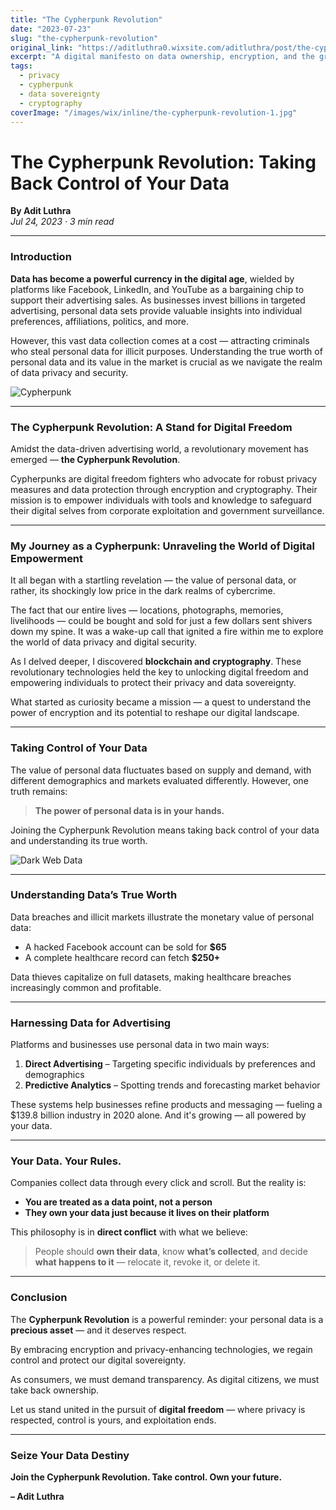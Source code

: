 ```yaml
---
title: "The Cypherpunk Revolution"
date: "2023-07-23"
slug: "the-cypherpunk-revolution"
original_link: "https://aditluthra0.wixsite.com/aditluthra/post/the-cypherpunk-revolution"
excerpt: "A digital manifesto on data ownership, encryption, and the growing fight for privacy in a surveillance-driven internet. Join the revolution."
tags:
  - privacy
  - cypherpunk
  - data sovereignty
  - cryptography
coverImage: "/images/wix/inline/the-cypherpunk-revolution-1.jpg"
---
```


# The Cypherpunk Revolution: Taking Back Control of Your Data

**By Adit Luthra**  
*Jul 24, 2023 · 3 min read*

---

### Introduction

**Data has become a powerful currency in the digital age**, wielded by platforms like Facebook, LinkedIn, and YouTube as a bargaining chip to support their advertising sales. As businesses invest billions in targeted advertising, personal data sets provide valuable insights into individual preferences, affiliations, politics, and more.

However, this vast data collection comes at a cost — attracting criminals who steal personal data for illicit purposes. Understanding the true worth of personal data and its value in the market is crucial as we navigate the realm of data privacy and security.

![Cypherpunk](/images/wix/inline/the-cypherpunk-revolution-1.jpg)

---

### The Cypherpunk Revolution: A Stand for Digital Freedom

Amidst the data-driven advertising world, a revolutionary movement has emerged — **the Cypherpunk Revolution**.

Cypherpunks are digital freedom fighters who advocate for robust privacy measures and data protection through encryption and cryptography. Their mission is to empower individuals with tools and knowledge to safeguard their digital selves from corporate exploitation and government surveillance.

---

### My Journey as a Cypherpunk: Unraveling the World of Digital Empowerment

It all began with a startling revelation — the value of personal data, or rather, its shockingly low price in the dark realms of cybercrime.

The fact that our entire lives — locations, photographs, memories, livelihoods — could be bought and sold for just a few dollars sent shivers down my spine. It was a wake-up call that ignited a fire within me to explore the world of data privacy and digital security.

As I delved deeper, I discovered **blockchain and cryptography**. These revolutionary technologies held the key to unlocking digital freedom and empowering individuals to protect their privacy and data sovereignty.

What started as curiosity became a mission — a quest to understand the power of encryption and its potential to reshape our digital landscape.

---

### Taking Control of Your Data

The value of personal data fluctuates based on supply and demand, with different demographics and markets evaluated differently. However, one truth remains:

> **The power of personal data is in your hands.**

Joining the Cypherpunk Revolution means taking back control of your data and understanding its true worth.

![Dark Web Data](/images/wix/inline/the-cypherpunk-revolution-2.jpg)

---

### Understanding Data’s True Worth

Data breaches and illicit markets illustrate the monetary value of personal data:

- A hacked Facebook account can be sold for **$65**  
- A complete healthcare record can fetch **$250+**

Data thieves capitalize on full datasets, making healthcare breaches increasingly common and profitable.

---

### Harnessing Data for Advertising

Platforms and businesses use personal data in two main ways:

1. **Direct Advertising** – Targeting specific individuals by preferences and demographics  
2. **Predictive Analytics** – Spotting trends and forecasting market behavior

These systems help businesses refine products and messaging — fueling a $139.8 billion industry in 2020 alone. And it's growing — all powered by your data.

---

### Your Data. Your Rules.

Companies collect data through every click and scroll. But the reality is:

- **You are treated as a data point, not a person**
- **They own your data just because it lives on their platform**

This philosophy is in **direct conflict** with what we believe:

> People should **own their data**, know **what’s collected**, and decide **what happens to it** — relocate it, revoke it, or delete it.

---

### Conclusion

The **Cypherpunk Revolution** is a powerful reminder: your personal data is a **precious asset** — and it deserves respect.

By embracing encryption and privacy-enhancing technologies, we regain control and protect our digital sovereignty.

As consumers, we must demand transparency. As digital citizens, we must take back ownership.

Let us stand united in the pursuit of **digital freedom** — where privacy is respected, control is yours, and exploitation ends.

---

### Seize Your Data Destiny  
**Join the Cypherpunk Revolution. Take control. Own your future.**

**– Adit Luthra**
